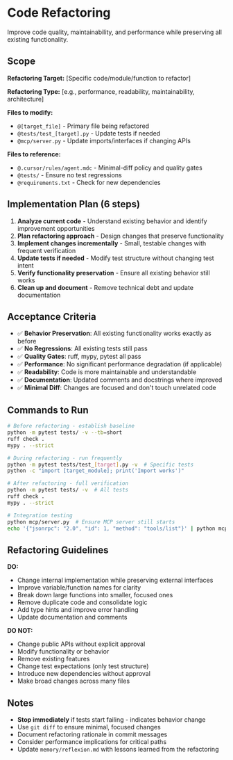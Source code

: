 # Code Refactoring

Improve code quality, maintainability, and performance while preserving all existing functionality.

## Scope

**Refactoring Target:** [Specific code/module/function to refactor]

**Refactoring Type:** [e.g., performance, readability, maintainability, architecture]

**Files to modify:**
- `@[target_file]` - Primary file being refactored
- `@tests/test_[target].py` - Update tests if needed
- `@mcp/server.py` - Update imports/interfaces if changing APIs

**Files to reference:**
- `@.cursor/rules/agent.mdc` - Minimal-diff policy and quality gates
- `@tests/` - Ensure no test regressions
- `@requirements.txt` - Check for new dependencies

## Implementation Plan (6 steps)

1. **Analyze current code** - Understand existing behavior and identify improvement opportunities
2. **Plan refactoring approach** - Design changes that preserve functionality
3. **Implement changes incrementally** - Small, testable changes with frequent verification
4. **Update tests if needed** - Modify test structure without changing test intent
5. **Verify functionality preservation** - Ensure all existing behavior still works
6. **Clean up and document** - Remove technical debt and update documentation

## Acceptance Criteria

- ✅ **Behavior Preservation**: All existing functionality works exactly as before
- ✅ **No Regressions**: All existing tests still pass
- ✅ **Quality Gates**: ruff, mypy, pytest all pass
- ✅ **Performance**: No significant performance degradation (if applicable)
- ✅ **Readability**: Code is more maintainable and understandable
- ✅ **Documentation**: Updated comments and docstrings where improved
- ✅ **Minimal Diff**: Changes are focused and don't touch unrelated code

## Commands to Run

```bash
# Before refactoring - establish baseline
python -m pytest tests/ -v --tb=short
ruff check .
mypy . --strict

# During refactoring - run frequently
python -m pytest tests/test_[target].py -v  # Specific tests
python -c "import [target_module]; print('Import works')"

# After refactoring - full verification
python -m pytest tests/ -v  # All tests
ruff check .
mypy . --strict

# Integration testing
python mcp/server.py  # Ensure MCP server still starts
echo '{"jsonrpc": "2.0", "id": 1, "method": "tools/list"}' | python mcp/server.py
```

## Refactoring Guidelines

**DO:**
- Change internal implementation while preserving external interfaces
- Improve variable/function names for clarity
- Break down large functions into smaller, focused ones
- Remove duplicate code and consolidate logic
- Add type hints and improve error handling
- Update documentation and comments

**DO NOT:**
- Change public APIs without explicit approval
- Modify functionality or behavior
- Remove existing features
- Change test expectations (only test structure)
- Introduce new dependencies without approval
- Make broad changes across many files

## Notes

- **Stop immediately** if tests start failing - indicates behavior change
- Use `git diff` to ensure minimal, focused changes
- Document refactoring rationale in commit messages
- Consider performance implications for critical paths
- Update `memory/reflexion.md` with lessons learned from the refactoring
